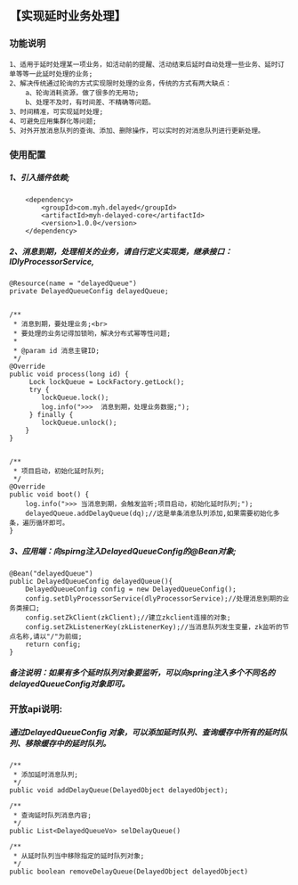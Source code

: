 
## 【实现延时业务处理】

### 功能说明

	1、适用于延时处理某一项业务，如活动前的提醒、活动结束后延时自动处理一些业务、延时订单等等一此延时处理的业务;
	2、解决传统通过轮询的方式实现限时处理的业务，传统的方式有两大缺点：
		a、轮询消耗资源，做了很多的无用功;
		b、处理不及时，有时间差、不精确等问题。
	3、时间精准，可实现延时处理;
	4、可避免应用集群化等问题;
	5、对外开放消息队列的查询、添加、删除操作，可以实时的对消息队列进行更新处理。

### 使用配置


##### 1、引入插件依赖;

		<dependency>
        	<groupId>com.myh.delayed</groupId>
        	<artifactId>myh-delayed-core</artifactId>
        	<version>1.0.0</version>
        </dependency>


##### 2、消息到期，处理相关的业务，请自行定义实现类，继承接口：IDlyProcessorService,

	@Resource(name = "delayedQueue")
    private DelayedQueueConfig delayedQueue;


	/**
     * 消息到期，要处理业务;<br>
     * 要处理的业务记得加锁哟，解决分布式幂等性问题;
     * 
     * @param id 消息主键ID;
     */
    @Override
    public void process(long id) {
    	 Lock lockQueue = LockFactory.getLock();
    	 try {
    	 	lockQueue.lock();
        	log.info(">>>  消息到期，处理业务数据;");
    	 } finally {
            lockQueue.unlock();
        }
    }


	/**
     * 项目启动，初始化延时队列;
     */
    @Override
    public void boot() {
        log.info(">>> 当消息到期，会触发监听;项目启动，初始化延时队列;");
        delayedQueue.addDelayQueue(dq);//这是单条消息队列添加,如果需要初始化多条，遍历循环即可。
    }



##### 3、应用端：向spirng注入DelayedQueueConfig的@Bean对象;

	@Bean("delayedQueue")
	public DelayedQueueConfig delayedQueue(){
	    DelayedQueueConfig config = new DelayedQueueConfig();
	    config.setDlyProcessorService(dlyProcessorService);//处理消息到期的业务类接口;
	    config.setZkClient(zkClient);//建立zkclient连接的对象;
	    config.setZkListenerKey(zkListenerKey);//当消息队列发生变量，zk监听的节点名称,请以"/"为前缀;
	    return config;
	}


##### 备注说明：如果有多个延时队列对象要监听，可以向spring注入多个不同名的delayedQueueConfig对象即可。



### 开放api说明:


##### 通过DelayedQueueConfig 对象，可以添加延时队列、查询缓存中所有的延时队列、移除缓存中的延时队列。
	
	
	/**
     * 添加延时消息队列;
     */
	public void addDelayQueue(DelayedObject delayedObject);
	
	/**
     * 查询延时队列消息内容;
     */
    public List<DelayedQueueVo> selDelayQueue()
	
	/**
     * 从延时队列当中移除指定的延时队列对象;
     */
    public boolean removeDelayQueue(DelayedObject delayedObject)
	
	
